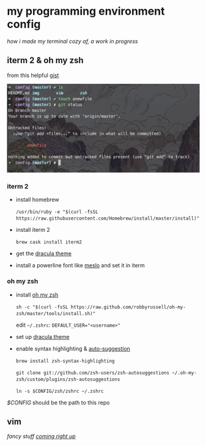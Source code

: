 # my programming environment config
_how i made my terminal cozy af, a work in progress_

## iterm 2 & oh my zsh
from this helpful [gist](https://gist.github.com/kevin-smets/8568070)

![screenshot](https://github.com/phucanhapril/config/raw/master/img/terminal-pt1.png "iterm 2 & oh my zsh screenshot")

### iterm 2
* install homebrew

  `/usr/bin/ruby -e "$(curl -fsSL https://raw.githubusercontent.com/Homebrew/install/master/install)"`

* install iterm 2

  `brew cask install iterm2`

* get the [dracula theme](https://draculatheme.com/iterm/)
* install a powerline font like [meslo](https://github.com/powerline/fonts/blob/master/Meslo%20Slashed/Meslo%20LG%20M%20Regular%20for%20Powerline.ttf) and set it in iterm

### oh my zsh
* install [oh my zsh](https://github.com/robbyrussell/oh-my-zsh)

  `sh -c "$(curl -fsSL https://raw.github.com/robbyrussell/oh-my-zsh/master/tools/install.sh)"`

  edit `~/.zshrc`: `DEFAULT_USER="<username>"`

* set up [dracula theme](https://draculatheme.com/zsh/)

* enable syntax highlighting & [auto-suggestion](https://github.com/zsh-users/zsh-autosuggestions#oh-my-zsh)

  `brew install zsh-syntax-highlighting`

  `git clone git://github.com/zsh-users/zsh-autosuggestions ~/.oh-my-zsh/custom/plugins/zsh-autosuggestions`

  `ln -s $CONFIG/zsh/zshrc ~/.zshrc`

_$CONFIG_ should be the path to this repo

## vim
*fancy stuff [coming right up](https://github.com/phucanhapril/config/tree/master/vim)*
